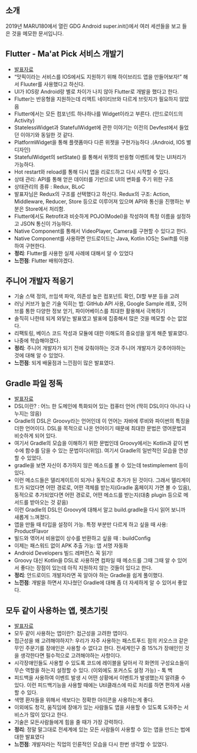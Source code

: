 ## 소개
2019년 MARU180에서 열린 GDG Android super.init()에서 여러 세션들을 보고 들은 것을 메모한 문서입니다.

##  Flutter - Ma'at Pick 서비스 개발기

* [발표자료](https://speakerdeck.com/dsa28s/2019-gdg-android-super-dot-init-maat-pick-for-flutter)
* “맛픽이라는 서비스를 IOS에서도 지원하기 위해 하이브리드 앱을 만들어보자!” 해서 Fluuter를 사용했다고 하신다. 
* UI가 IOS랑 Android랑 별로 차이가 나지 않아 Flutter로 개발을 했다고 한다.
* Flutter는 반응형을 지원하는데 리액트 네이티브와 다르게 브릿지가 필요하지 않았음
* Flutter에서는 모든 컴포넌트 하나하나를 Widget이라고 부른다. (안드로이드의 Activity)
* StatelessWidget과 StatefulWidget에 관한 이야기는 이전의 Devfest에서 들었던 이야기와 동일한 것 같다.
* PlatformWidget을 통해 플랫폼마다 다른 위젯을 구현가능하다 .(Android, IOS 별 디자인)
* StatefulWidget의 setState() 를 통해서 위젯의 반응형 이벤트에 맞는 UI처리가 가능하다.
* Hot restart와 reload를 통해 다시 앱을 리로드하고 다시 시작할 수 있다.
* 상태 관리: API를 통해 얻은 데이터를 기반으로 UI의 변화를 주기 위한 구조 
* 상태관리의 종류 : Redux, BLoC
* 발표자님은 Redux의 구조를 선택했다고 하신다. 
Redux의 구조: Action, Middleware, Reducer, Store 등으로 이루어져 있으며 API와 통신을 진행하는 부분은 Store에서 처리함.
* Flutter에서도 Retrofit과 비슷하게 POJO(Model)을 작성하여 특정 이름을 설정하고 JSON 통신이 가능하다.
* Native Component를 통해서 VideoPlayer, Camera를 구현할 수 있다고 한다.
* Native Component를 사용하면 안드로이드는 Java, Kotlin IOS는 Swift를 이용하여 구현한다.
* **정리**: Flutter를 사용한 실제 사례에 대해서 알 수 있었다
* **느낀점**: Flutter 배워야겠다.


## 주니어 개발자 적응기 
* 기술 스택 정의, 쓰임색 파악, 의존성 높은 컴포넌트 확인, DI할 부분  등을 고려
* 러닝 커브가 높은 기술 익히는 법: GitHub API 사용, Google Sample 레포, 깃허브를 통한 다양한 정보 얻기, 파이어베이스를 최대한 활용해서 극복하기
* 솔직히 나한테 되게 와닿는 발표였고 발표에 집중해서 많은 것을 메모할 수는 없었다.
* 리팩토링, 베이스 코드 작성과 모듈에 대한 이해도의 중요성을 알게 해준 발표였다.
* 나중에 학습해야겠다.
* **정리**: 주니어 개발자가 되기 전에 갖춰야하는 것과 주니어 개발자가 갖추어야하는 것에 대해 알 수 있었다.
* **느낀점**: 되게 배울점과 느낀점이 많은 발표였다.

## Gradle 파일 정독

* [발표자료](https://www.slideshare.net/ssusere1baae/gradle-131112538)
* DSL이란? : 어느 한 도메인에 특화되어 있는 컴퓨터 언어 (딱히 DSL이다 아니다 나누지는 않음)
* Gradle의 DSL은 Groovy라는 언어인데 이 언어는 자바에 루비와 파이썬의 특징을 더한 언어이다. DSL을 목적으로 나온 언어이기 때문에 최대한 문법은 영어문법괴 비슷하게 되어 있다.
* 여기서 Gradle의 모습을 이해하기 위한 문법인데 Groovy에서는 Kotlin과 같이 변수에 함수를 담을 수 있는 문법이다(위임). 여기서 Gradle의 일반적인 모습을 연상할 수 있었다.
* gradle을 보면 자신이 추가하지 않은 메소드를 볼 수 있는데 testimplement 등이 있다.
* 이런 메소드들은 델리게이트이 되거나 동적으로 추가가 된 것이다. 그래서 델리게이트가 되었다면 어떤 경로로, 어떤 객체를 받는지(Gradle 홈페이지 가면 볼 수 있음), 동적으로 추가되었다면 어떤 경로로, 어떤 메소드를 받는지(대충 plugin 등으로 메서드를 받아오는 것 같음)
* 이런 Gradle의 DSL인 Groovy에 대해서 알고 build.gradle을 다시 읽어 보니까 새롭게 느껴졌다.
* 앱을 만들 때 타입을 설정이 가능. 특정 부분만 다르게 하고 싶을 때 사용: ProductFlavor
* 빌드와 엮어서 비용없이 상수를 반환하고 싶을 때 : buildConfig
* 이제는 패스워드 없이 APK 추출 가능: 앱 서명 자동화
* Android Developers 빌드 레퍼런스 꼭 읽기!
* Groovy 대신 Kotlin을 DSL로 사용하면 컴파일 때 메소드를 그때 그때 알 수 있어서 좋다는 장점이 있는데 아직 지원하지 않는 것들이 있다고 한다.
* **정리**: 안드로이드 개발자라면 꼭 알아야 하는 Gradle을 쉽게 풀이했다.
* **느낀점**: 개발을 하면서 지나쳤던 Gradle에 대해 좀 더 자세하게 알 수 있어서 좋았다.

## 모두 같이 사용하는 앱, 렛츠기릿

* [발표자료](https://www.slideshare.net/TrudyhLee/edit-super-initappforeveryone)
* 모두 같이 사용하는 앱이란?: 접근성을 고려한 앱이다.
*  접근성을 왜 고려해야하지?: 우리가 자주 사용하는 패스트푸드 점의 키오스크 같은 무인 주문기를 장애인은 사용할 수 없다고 한다. 전세계인구 중 15%가  장애인인 것을 생각한다면 필수적으로 고려해야하는 사항이다.
* 시각장애인들도 사용할 수 있도록 코드에 레이블을 달아서 각 화면의 구성요소들이 무슨 역할을 하는지 설정할 수 있다. (이외에도 포커스도 설정 가능) - 톡 백
* 피드백을 사용하여 이벤트 발생 시 어떤 상황에서 이벤트가 발생했는지 알려줄 수 있다. 이런 피드백기능을 사용할 때에는 Util클래스에 따로 처리를 하면 편하게 사용할 수 있다.
* 색맹 환자들을 위해서 색보다는 정확한 아이콘을 사용하는게 좋다.
* 이외에도 청각, 움직임에 장애가 있는 사람들도 앱을 사용할 수 있도록 도와주는 서비스가 많이 있다고 한다.
* 기술은 모든사람들에게 힘을 줄 때가 가장 강력하다.
* **정리**: 정말 말그대로 전세계에 있는 모든 사람들이 사용할 수 있는 앱을 만드는 법에 대한 발표였다
* **느낀점**: 개발자라는 직업의 인륜적인 모습을 다시 한번 생각할 수 있었다.
